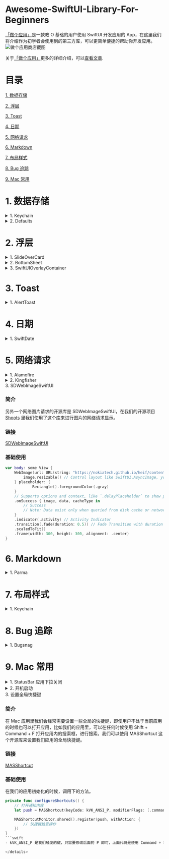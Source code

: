 # Awesome-SwiftUI-Library-For-Beginners
[「做个应用」](https://apps.apple.com/cn/app/%E5%81%9A%E4%B8%AA%E5%BA%94%E7%94%A8-swiftui-0-%E5%9F%BA%E7%A1%80%E5%BC%80%E5%8F%91%E5%BA%94%E7%94%A8/id1578873606)是一款教 O 基础的用户使用 SwiftUI 开发应用的 App，在这里我们将介绍作为初学者会使用到的第三方库，可以更简单便捷的帮助你开发应用。
![做个应用商店截图](https://github.com/xiaoxidong/Awesome-Library-For-SwiftUI-Beginners/assets/3838258/6db4e5b3-dac0-40e9-82b3-087904497049)

关于[「做个应用」](https://apps.apple.com/cn/app/%E5%81%9A%E4%B8%AA%E5%BA%94%E7%94%A8-swiftui-0-%E5%9F%BA%E7%A1%80%E5%BC%80%E5%8F%91%E5%BA%94%E7%94%A8/id1578873606)更多的详细介绍，可以[查看文章](https://juejin.cn/post/7308676997051072551).

# 目录
[1. 数据存储](https://github.com/xiaoxidong/Awesome-Library-For-SwiftUI-Beginners/blob/main/README.md#1-%E6%95%B0%E6%8D%AE%E5%AD%98%E5%82%A8)

[2. 浮层](https://github.com/xiaoxidong/Awesome-Library-For-SwiftUI-Beginners/blob/main/README.md#2-%E6%B5%AE%E5%B1%82)

[3. Toast](https://github.com/xiaoxidong/Awesome-Library-For-SwiftUI-Beginners/blob/main/README.md#3-toast)

[4. 日期](https://github.com/xiaoxidong/Awesome-Library-For-SwiftUI-Beginners/blob/main/README.md#4-%E6%97%A5%E6%9C%9F)

[5. 网络请求](https://github.com/xiaoxidong/Awesome-Library-For-SwiftUI-Beginners/blob/main/README.md#5-%E7%BD%91%E7%BB%9C%E8%AF%B7%E6%B1%82)

[6. Markdown](https://github.com/xiaoxidong/Awesome-Library-For-SwiftUI-Beginners/blob/main/README.md#6-markdown)

[7. 布局样式](https://github.com/xiaoxidong/Awesome-Library-For-SwiftUI-Beginners/blob/main/README.md#7-%E5%B8%83%E5%B1%80%E6%A0%B7%E5%BC%8F)

[8. Bug 追踪](https://github.com/xiaoxidong/Awesome-Library-For-SwiftUI-Beginners/blob/main/README.md#8-bug-%E8%BF%BD%E8%B8%AA)

[9. Mac 常用](https://github.com/xiaoxidong/Awesome-Library-For-SwiftUI-Beginners/blob/main/README.md#9-mac-%E5%B8%B8%E7%94%A8)

# 1. 数据存储
<details>
<summary>1. Keychain</summary>

### 简介
如果我们希望保存一些数据，在用户删除应用之后依然可以保存在设备上，我们可以选择 Keychain，比如我们的应用会保存用户的下载时间，比如有些应用会提示一个新下载的用户上次登陆的账号，这些信息都可以保存在 Keychain 里，即使用户删除设备之后，信息依然存在。

需要注意的时候，只能保存一些简单的数据。

### 链接
[KeychainAccess](https://github.com/kishikawakatsumi/KeychainAccess)

### 基础使用
- 保存一个字符串
```swift
let keychain = Keychain(service: "com.example.github-token")
keychain["kishikawakatsumi"] = "01234567-89ab-cdef-0123-456789abcdef"
```

- 保存 Data 数据
```swift
keychain[data: "secret"] = NSData(contentsOfFile: "secret.bin")
```

- 获取数据
```swift
let token = keychain["kishikawakatsumi"]
let token = keychain[string: "kishikawakatsumi"]
let secretData = keychain[data: "secret"]
```
需要注意获取到的可能为 nil 需要处理判断。

- 删除数据
```swift
keychain["kishikawakatsumi"] = nil
```
```swift
do {
    try keychain.remove("kishikawakatsumi")
} catch let error {
    print("error: \(error)")
}
```

还有一些其他的操作，可以查看链接。

</details>

<details>
<summary>2. Defaults</summary>

### 简介
当我们希望存储一些用户基础数据的时候，比如是否查看了某个新手引导，我们可以选择将数据存储在 UserDefaults 里，这里的数据会随着用户删除应用的时候被删除，同样也只能存储一些小量的数据。

UserDefaults 的另外一个很重要的作用是多 Target 的数据同步，比如小组件，Apple 并没有提供一个直接的数据交流，我们可以通过 UserDefaults 来传递小组件需要的数据，具体的内容可以查看我们应用里的小组件章节。

### 链接
Defaults 是一个开源的 UserDefaults 第三方库，可以更加简单的便捷的设置数据存储和读取。

[Defaults](https://github.com/sindresorhus/Defaults)

### 基础使用
- 自定义存储的 Key 类型
```swift
import Defaults

extension Defaults.Keys {
	static let quality = Key<Double>("quality", default: 0.8)
	//            ^            ^         ^                ^
	//           Key          Type   UserDefaults name   Default value
}
```
- 存储数据
```swift
Defaults[.quality]
//=> 0.8

Defaults[.quality] = 0.5
//=> 0.5

Defaults[.quality] += 0.1
//=> 0.6

Defaults[.quality] = "🦄"
//=> [Cannot assign value of type 'String' to type 'Double']
```

- 读取数据
```swift
extension Defaults.Keys {
	static let name = Key<Double?>("name")
}

if let name = Defaults[.name] {
	print(name)
}
```

- 对 SwiftUI 的支持
```swift
extension Defaults.Keys {
	static let showAllDayEvents = Key<Bool>("showAllDayEvents", default: false)
}

struct ShowAllDayEventsSetting: View {
	var body: some View {
		Defaults.Toggle("Show All-Day Events", key: .showAllDayEvents)
	}
}
```

更多的内容，可以查看 Github 链接。

- 支持 Group
当我们的应用支持 Group 的时候，比如小组件里，我们也可以设置存储在 Group 里，关于 Group 具体可以查看我们的应用里的章节。
```swift
let extensionDefaults = UserDefaults(suiteName: "com.unicorn.app")!

extension Defaults.Keys {
	static let isUnicorn = Key<Bool>("isUnicorn", default: true, suite: extensionDefaults)
}

Defaults[.isUnicorn]
//=> true

// Or

extensionDefaults[.isUnicorn]
//=> true
```

suiteName 即为我们设置的 Group 名称。

</details>

# 2. 浮层
<details>
<summary>1. SlideOverCard</summary>

### 简介
这个是我们最常用的底部出现的浮层样式设置，我们做了一些简单的修改。

### 链接
[SlideOverCard](https://github.com/kishikawakatsumi/KeychainAccess)

### 基础使用
```swift
.bottomSlideOverCard(isPresented: $elementVM.newViewShowWechat) {
    WeiChatView(wechat: $elementVM.newViewShowWechat) { }
}
```
</details>

<details>
<summary>2. BottomSheet</summary>

### 简介
在我们的做个应用来，iPhone 上底部的预览窗口，使用的开源库是 BottomSheet，效果也比较好。

### 链接
[BottomSheet](https://github.com/lucaszischka/BottomSheet)

### 基础使用
```swift
.bottomSheet(
    bottomSheetPosition: Binding<BottomSheetPosition>,
    switchablePositions: [BottomSheetPosition],
    title: String?,
    content: () -> MContent
)
```
</details>

<details>
<summary>3. SwiftUIOverlayContainer</summary>

### 简介
肘子老师开源的浮层库，样式比较多，且可以在任意地方直接打开，不需要像我们之前一样，需要使用 Bool 值来控制打开，方便很多。

### 链接
[SwiftUIOverlayContainer](https://github.com/fatbobman/SwiftUIOverlayContainer)

### 基础使用
```swift
struct ContentView1: View {
    @Environment(\.overlayContainerManager) var manager
    var body: some View {
        VStack {
            Button("push view in containerB") {
                manager.show(view: MessageView(), in: "containerB", using: ViewConfiguration())
            }
        }
    }
}
```
</details>

# 3. Toast
<details>
<summary>1. AlertToast</summary>

### 简介
在我们的各个应用来，这个开源库是最推荐使用的，你在提示里看到的中间显示的背景模糊样式的就是，样式精美且可以自定义内容。

### 链接
[AlertToast](https://github.com/elai950/AlertToast)

### 基础使用
- 直接使用
```swift
import AlertToast
import SwiftUI

struct ContentView: View{

    @State private var showToast = false

    var body: some View{
        VStack{

            Button("Show Toast"){
                 showToast.toggle()
            }
        }
        .toast(isPresenting: $showToast){

            // `.alert` is the default displayMode
            AlertToast(type: .regular, title: "Message Sent!")

            //Choose .hud to toast alert from the top of the screen
            //AlertToast(displayMode: .hud, type: .regular, title: "Message Sent!")

            //Choose .banner to slide/pop alert from the bottom of the screen
            //AlertToast(displayMode: .banner(.slide), type: .regular, title: "Message Sent!")
        }
    }
}
```

- Toast 事件

```swift
.toast(isPresenting: $showAlert, duration: 2, tapToDismiss: true, alert: {
   //AlertToast goes here
}, onTap: {
   //onTap would call either if `tapToDismis` is true/false
   //If tapToDismiss is true, onTap would call and then dismis the alert
}, completion: {
   //Completion block after dismiss
})
```

- Toast 样式
```swift
AlertToast(displayMode: DisplayMode,
           type: AlertType,
           title: Optional(String),
           subTitle: Optional(String),
           style: Optional(AlertStyle))

//This is the available customizations parameters:
AlertStyle(backgroundColor: Color?,
            titleColor: Color?,
            subTitleColor: Color?,
            titleFont: Font?,
            subTitleFont: Font?)
```

</details>

# 4. 日期
<details>
<summary>1. SwiftDate</summary>

### 简介
日期在应用开发里是一个相对比较繁琐的内容，我们获取的时间是 0 时区的时间，要转换为当地时区的时间进行显示和操作，SwiftDate 提供了一些关于日期常用的操作，可以大大简化我们对 Date 的操作，对于新手比较有用。

### 链接
[SwiftDate](https://github.com/malcommac/SwiftDate)

### 基础使用
- 转化为日期
- ```swift
// All default datetime formats (15+) are recognized automatically
let _ = "2010-05-20 15:30:00".toDate()
// You can also provide your own format!
let _ = "2010-05-20 15:30".toDate("yyyy-MM-dd HH:mm")
// All ISO8601 variants are supported too with timezone parsing!
let _ = "2017-09-17T11:59:29+02:00".toISODate()
// RSS, Extended, HTTP, SQL, .NET and all the major variants are supported!
let _ = "19 Nov 2015 22:20:40 +0100".toRSS(alt: true)
```

- 日期计算
```swift
// Math operations support time units
let _ = ("2010-05-20 15:30:00".toDate() + 3.months - 2.days)
let _ = Date() + 3.hours
let _ = date1 + [.year:1, .month:2, .hour:5]
let _ = date1 + date2
// extract single time unit components from date manipulation
let over1Year = (date3 - date2).year > 1
```

- 日期比较
```swift
// Standard math comparison is allowed
let _ = dateA >= dateB || dateC < dateB

// Complex comparisons includes granularity support
let _ = dateA.compare(toDate: dateB, granularity: .hour) == .orderedSame
let _ = dateA.isAfterDate(dateB, orEqual: true, granularity: .month) // > until month granularity
let _ = dateC.isInRange(date: dateA, and: dateB, orEqual: true, granularity: .day) // > until day granularity
let _ = dateA.earlierDate(dateB) // earlier date
let _ = dateA.laterDate(dateB) // later date

// Check if date is close to another with a given precision
let _ = dateA.compareCloseTo(dateB, precision: 1.hours.timeInterval

// Compare for relevant events:
// .isToday, .isYesterday, .isTomorrow, .isWeekend, isNextWeek
// .isSameDay, .isMorning, .isWeekday ...
let _ = date.compare(.isToday)
let _ = date.compare(.isNight)
let _ = date.compare(.isNextWeek)
let _ = date.compare(.isThisMonth)
let _ = date.compare(.startOfWeek)
let _ = date.compare(.isNextYear)
// ...and MORE THAN 30 OTHER COMPARISONS BUILT IN

// Operation in arrays (oldestIn, newestIn, sortedByNewest, sortedByOldest...)
let _ = DateInRegion.oldestIn(list: datesArray)
let _ = DateInRegion.sortedByNewest(list: datesArray)
```

更多的操作可以查看 [Github](https://github.com/malcommac/SwiftDate) 说明文档。

</details>

# 5. 网络请求
<details>
<summary>1. Alamofire</summary>

### 简介
Alamofire 是一个老牌的网络请求开源库，比较稳定易用。在我们的开源项目 [Shoots](https://github.com/xiaoxidong/Shoots) 里我们使用了这个库来进行网络请求数据。

### 链接
[Alamofire](https://github.com/Alamofire/Alamofire)

### 基础使用
- 下面的代码是我们使用 Alamofire 来请求应用商店，根据应用的 ID 来获取应用的 Icon 图片。
```swift
func logo(app: AppInfo, _ success: @escaping (String?) -> Void) async {
    if let id = app.appStoreId {
        if !apps.contains(app) {}
        AF.request("https://itunes.apple.com/us/lookup?id=\(id)", method: .get, encoding: JSONEncoding.default, headers: ["Content-Type": "application/json"]).responseDecodable(of: AppDetailInfo.self) { response in
            switch response.result {
            case let .success(object):
                success(object.results.first?.artworkUrl512)
            case let .failure(error):
                print(error)
            }
        }
    } else {
        success(nil)
    }
}
```
</details>

<details>
<summary>2. Kingfisher</summary>

### 简介
很多时候我们需要根据 URL 来请求网络图片显示，Kingfisher 是喵神开源的一个图片请求的第三方库。

### 链接
[Kingfisher](https://github.com/onevcat/Kingfisher)

### 基础使用
- 直接使用
```swift
var body: some View {
    KFImage(URL(string: "https://example.com/image.png")!)
}
```

- 更多的设置选择
```swift
struct ContentView: View {
    var body: some View {
        KFImage.url(url)
          .placeholder(placeholderImage)
          .setProcessor(processor)
          .loadDiskFileSynchronously()
          .cacheMemoryOnly()
          .fade(duration: 0.25)
          .lowDataModeSource(.network(lowResolutionURL))
          .onProgress { receivedSize, totalSize in  }
          .onSuccess { result in  }
          .onFailure { error in }
    }
}
```
</details>

<summary>3. SDWebImageSwiftUI</summary>

### 简介
另外一个网络图片请求的开源库是 SDWebImageSwiftUI，在我们的开源项目 [Shoots](https://github.com/xiaoxidong/Shoots) 里我们使用了这个库来进行图片的网络请求显示。

### 链接
[SDWebImageSwiftUI](https://github.com/SDWebImage/SDWebImageSwiftUI)

### 基础使用
```swift
var body: some View {
    WebImage(url: URL(string: "https://nokiatech.github.io/heif/content/images/ski_jump_1440x960.heic")) { image in
        image.resizable() // Control layout like SwiftUI.AsyncImage, you must use this modifier or the view will use the image bitmap size
    } placeholder: {
            Rectangle().foregroundColor(.gray)
    }
    // Supports options and context, like `.delayPlaceholder` to show placeholder only when error
    .onSuccess { image, data, cacheType in
        // Success
        // Note: Data exist only when queried from disk cache or network. Use `.queryMemoryData` if you really need data
    }
    .indicator(.activity) // Activity Indicator
    .transition(.fade(duration: 0.5)) // Fade Transition with duration
    .scaledToFit()
    .frame(width: 300, height: 300, alignment: .center)
}
```
</details>


# 6. Markdown
<details>
<summary>1. Parma</summary>

### 简介
在我们的 SwiftUI 应用里，我们显示的内容都是 Markdown 文件，其中用到的 Markdown 解析使用的是 Parma 这个开源库。

### 链接
[Parma](https://github.com/dasautoooo/Parma)

### 基础使用
- 解析内容
```swift
import Parma

struct ContentView: View {
    var markdown = "I'm **Strong**."

    var body: some View {
        Parma(markdown, render: MyRender())
    }
}

struct MyRender: ParmaRenderable {
    ...
}
```
- 自定义样式
```swift
/// Define the heading text style.
/// - Parameters:
///   - level: The level of heading.
///   - textView: The textView generated from captured heading string.
func heading(level: HeadingLevel?, textView: Text) -> Text

/// Define the paragraph text style.
/// - Parameter text: The text string captured from paragraph.
func paragraph(text: String) -> Text

/// Define the text style for plain text. Do NOT recommend to alter this if there's no special purpose.
/// - Parameter text: The text string captured from markdown.
func plainText(_ text: String) -> Text

/// Define the strong text style.
/// - Parameter textView: The textView generated from captured strong string.
func strong(textView: Text) -> Text

/// Define the emphasis text style.
/// - Parameter textView: The textView generated from captured emphasis string.
func emphasis(textView: Text) -> Text

/// Define the link text style.
/// - Parameters:
///   - textView: The textView generated from captured link string.
///   - destination: The destination of the link.
func link(textView: Text, destination: String?) -> Text

/// Define the code text style.
/// - Parameter text: The text string captured from code.
func code(_ text: String) -> Text

/// Define the style of heading view.
/// - Parameters:
///   - level: The level of heading.
///   - view: The view contains heading text.
func headingBlock(level: HeadingLevel?, view: AnyView) -> AnyView

/// Define the style of paragraph view.
/// - Parameter view: The view contains view(s) which belong(s) to this paragraph.
func paragraphBlock(view: AnyView) -> AnyView

/// Define the style of list item.
/// - Parameter attributes: Attributes of the list containing the item. Those must be considered for proper item rendering.
/// - Parameter index: Normalized index of the list item. For exemple, the index of the third item of a one level list would be `[2]` and the second item of a sublist appearing fourth in it's parent list would be `[3, 1]`.
/// - Parameter view: The view contains view(s) which belong(s) to this item.
func listItem(attributes: ListAttributes, index: [Int], view: AnyView) -> AnyView

/// Define the style of image view.
/// - Parameter urlString: The url string for this image view.
/// - Parameter altTextView: The view contains alt text.
func imageView(with urlString: String, altTextView: AnyView?) -> AnyView
```

- 我们使用的样式
在我们的做个应用里，样式上做了很多的修改，包括支持本地图片的显示等，后续我们整理好之后会开源出来。

</details>


# 7. 布局样式
<details>
<summary>1. Keychain</summary>

### 简介

### 链接
[KeychainAccess](https://github.com/kishikawakatsumi/KeychainAccess)

### 基础使用

</details>


# 8. Bug 追踪
<details>
<summary>1. Bugsnag</summary>

### 简介
当我们的应用上线之后，我们需要添加 Bug 的追踪服务来检测是否有问题，现在我们整个在用的是 Bugsnag，免费的情况够用，且操作相对简单。

### 链接
[Bugsnag](https://app.bugsnag.com/)

### 基础使用
- 直接注册账号，按照用户添加相关的内容即可。
- 上传 dSYMs，否则无法显示出是哪行代码出现问题。在我们打包成功之后，可以选择应用，右键在文件夹显示，右键文件显示包内容，在里面会看到 dSYMs 文件；
- 在 Terminal 这个文件里，输入 bugsnag-dsym-upload 然后将 dSYMs 文件拖拽到 Terminal 里，回车上传。
</details>



# 9. Mac 常用
<details>
<summary>1. StatusBar 应用下拉关闭</summary>

### 简介

MenuBarExtra 可以帮助我们在状态栏里设置一个应用的入口，但是现在 SwiftUI 暂时没有提供一个可以自动关闭状态栏下拉的方法，之后点击外部区域隐藏下拉应用，很多时候我们希望在下拉里点击操作之后直接自动关闭，因此我们可以使用下面的方法来控制状态栏应用的显示和隐藏。


### 链接
[MenuBarExtraAccess](https://github.com/orchetect/MenuBarExtraAccess)

### 基础使用
- 下拉 Menu 样式
```swift
@main struct MyApp: App {
    @State var isMenuPresented: Bool = false

    var body: some Scene {
        WindowGroup {
            Button("Show Menu") { isMenuPresented = true }
        }

        MenuBarExtra("MyApp Menu", systemImage: "folder") {
            Button("Menu Item 1") { print("Menu Item 1") }
            Button("Menu Item 2") { print("Menu Item 2") }
        }
        .menuBarExtraStyle(.menu)
        .menuBarExtraAccess(isPresented: $isMenuPresented) { statusItem in // <-- the magic ✨
             // access status item or store it in a @State var
        }
    }
}
```

- Window 样式
```swift
@main struct MyApp: App {
    @State var isMenuPresented: Bool = false

    var body: some Scene {
        MenuBarExtra("MyApp Menu", systemImage: "folder") {
            MyMenu(isMenuPresented: $isMenuPresented)
            	.introspectMenuBarExtraWindow { window in // <-- the magic ✨
                    window.animationBehavior = .alertPanel
                }
        }
        .menuBarExtraStyle(.window)
        .menuBarExtraAccess(isPresented: $isMenuPresented) { statusItem in // <-- the magic ✨
             // access status item or store it in a @State var
        }
    }
}

struct MyMenu: View {
    @Binding var isMenuPresented: Bool

    var body: some View {
        Button("Perform Action") {
            isMenuPresented = false
            performSomeAction()
        }
    }
}
```
- 多个入口
```swift
var body: some Scene {
    MenuBarExtra("MyApp Menu A", systemImage: "folder") {
        MyMenu(isMenuPresented: $isMenuPresented)
            .introspectMenuBarExtraWindow(index: 0) { window in // <-- add index 0
                // ...
            }
    }
    .menuBarExtraStyle(.window)
    .menuBarExtraAccess(index: 0, isPresented: $isMenuPresented) // <-- add index 0

    MenuBarExtra("MyApp Menu B", systemImage: "folder") {
        MyMenu(isMenuPresented: $isMenuPresented)
            .introspectMenuBarExtraWindow(index: 1) { window in // <-- add index 1
                // ...
            }
    }
    .menuBarExtraStyle(.window)
    .menuBarExtraAccess(index: 1, isPresented: $isMenuPresented) // <-- add index 1
}
```
</details>


<details>

<summary>2. 开机启动</summary>

### 简介

在 Mac 应用里一个很常用的设计是开机启动，当用户开机之后，我们的应用程序自动启动，可以使用 LaunchAtLogin 来进行设置。


### 链接
[LaunchAtLogin](https://github.com/sindresorhus/LaunchAtLogin)

### 基础使用

- 检测是否开启和设置开启
```swift
import LaunchAtLogin

print(LaunchAtLogin.isEnabled)
//=> false

LaunchAtLogin.isEnabled = true

print(LaunchAtLogin.isEnabled)
//=> true
```

- SwiftUI 里使用
```swift
struct ContentView: View {
	var body: some View {
		LaunchAtLogin.Toggle {
			Text("Launch at login")
		}
	}
}
```

- 自定义设置
```swift
import SwiftUI
import LaunchAtLogin

struct ContentView: View {
	@ObservedObject private var launchAtLogin = LaunchAtLogin.observable

	var body: some View {
		Toggle("Launch at login", isOn: $launchAtLogin.isEnabled)
	}
}
```

</details>

<summary>3. 设置全局快捷键</summary>

### 简介

在 Mac 应用里我们会经常需要设置一些全局的快捷键，即使用户不处于当前应用的时候也可以打开应用，比如我们的应用里，可以在任何时候使用 Shift + Command + F 打开应用内的搜索框，进行搜索。我们可以使用 MASShortcut 这个开源库来设置我们应用的全局快捷键。


### 链接
[MASShortcut](https://github.com/cocoabits/MASShortcut)

### 基础使用
在我们的应用初始化的时候，调用下的方法。
```swift
private func configureShortcuts() {
    // 打开通知内容
    let push = MASShortcut(keyCode: kVK_ANSI_P, modifierFlags: [.command, .shift])

    MASShortcutMonitor.shared().register(push, withAction: {
        // 快捷键触发操作
    })
}
```swift
- kVK_ANSI_P 是我们触发的键，只需要修改后面的 P 即可，上面代码是使用 Command + Shift + P 触发快捷操作。

</details>

